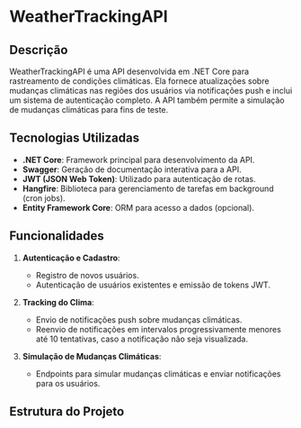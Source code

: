 # WeatherTrackingAPI

## Descrição

WeatherTrackingAPI é uma API desenvolvida em .NET Core para rastreamento de condições climáticas. Ela fornece atualizações sobre mudanças climáticas nas regiões dos usuários via notificações push e inclui um sistema de autenticação completo. A API também permite a simulação de mudanças climáticas para fins de teste.

## Tecnologias Utilizadas

- **.NET Core**: Framework principal para desenvolvimento da API.
- **Swagger**: Geração de documentação interativa para a API.
- **JWT (JSON Web Token)**: Utilizado para autenticação de rotas.
- **Hangfire**: Biblioteca para gerenciamento de tarefas em background (cron jobs).
- **Entity Framework Core**: ORM para acesso a dados (opcional).

## Funcionalidades

1. **Autenticação e Cadastro**: 
   - Registro de novos usuários.
   - Autenticação de usuários existentes e emissão de tokens JWT.

2. **Tracking do Clima**:
   - Envio de notificações push sobre mudanças climáticas.
   - Reenvio de notificações em intervalos progressivamente menores até 10 tentativas, caso a notificação não seja visualizada.

3. **Simulação de Mudanças Climáticas**:
   - Endpoints para simular mudanças climáticas e enviar notificações para os usuários.

## Estrutura do Projeto
